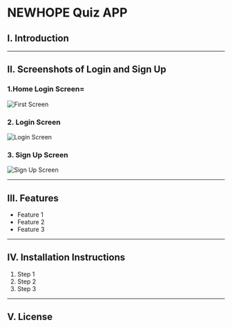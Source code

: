 # NEWHOPE Quiz APP

## I. Introduction


---

## II. Screenshots of Login and Sign Up

### 1.Home Login Screen=

![First Screen](https://drive.google.com/uc?id=1m45dLk3OUCeEZSSBPc1AW8IEabsOaiIP)

### 2. Login Screen

![Login Screen](https://drive.google.com/uc?id=12fGPGlVJZ1lQF1l3c8On9zlBvWMsh1QV)

### 3. Sign Up Screen
![Sign Up Screen](https://drive.google.com/uc?id=1KEeP-iUU51uIF02FEWSw2xvSjdGDQiqj)

---

## III. Features
- Feature 1
- Feature 2
- Feature 3

---

## IV. Installation Instructions
1. Step 1
2. Step 2
3. Step 3

---

## V. License
